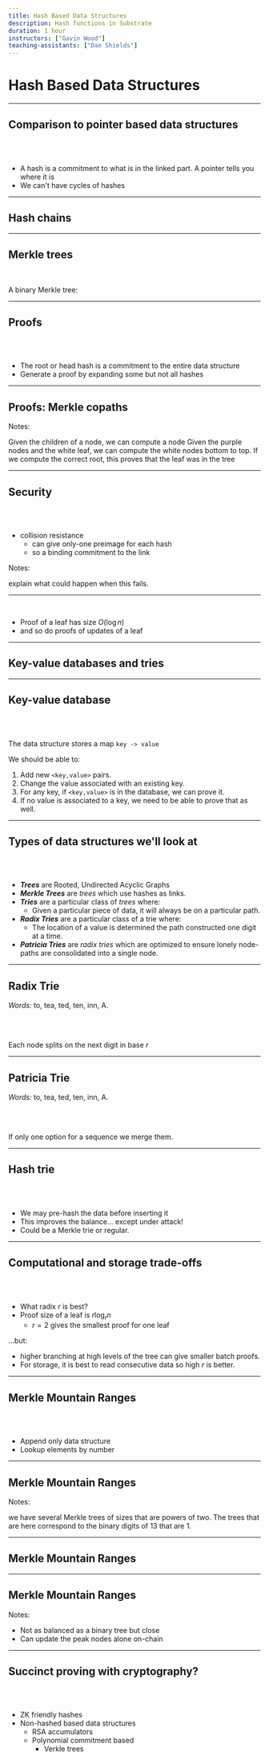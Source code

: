 ```yaml
---
title: Hash Based Data Structures
description: Hash functions in Substrate
duration: 1 hour
instructors: ["Gavin Wood"]
teaching-assistants: ["Dan Shields"]
---
```


# Hash Based Data Structures

---

## Comparison to pointer based data structures

<br>

<widget-text style="padding: 0 200px 0 200px ">

- A hash is a commitment to what is in the linked part.
  A pointer tells you where it is
- We can't have cycles of hashes

---

## Hash chains

<center>
<widget-image style="width: 50vw" src="/assets/img/1-Cryptography/Hash Chains.png"></widget-image>
</center>

---

## Merkle trees

<br>

A binary Merkle tree:

<!--
<center>
<widget-image style="width: 50vw" src="/assets/img/1-Cryptography/Merkle tree.png"></widget-image>
</center>
-->

<center>
<widget-image style="width: 50vw" src="/assets/img/1-Cryptography/Merkle tree all purple.png"></widget-image>
</center>

---

## Proofs

<br>

<widget-text style="padding: 0 200px 0 200px ">

- The root or head hash is a commitment to the entire data structure
- Generate a proof by expanding some but not all hashes

---

## Proofs: Merkle copaths

<center>
<widget-image style="width: 50vw" src="/assets/img/1-Cryptography/Merkle Copaths.png"></widget-image>
</center>

Notes:

Given the children of a node, we can compute a node
Given the purple nodes and the white leaf, we can compute the white nodes bottom to top.
If we compute the correct root, this proves that the leaf was in the tree

---

## Security

<br>

<widget-text style="padding: 0 200px 0 200px ">

- collision resistance
  - can give only-one preimage for each hash
  - so a binding commitment to the link

Notes:

explain what could happen when this fails.

---

<widget-text style="padding: 0 200px 0 200px ">

- Proof of a leaf has size $O(\log n)$
- and so do proofs of updates of a leaf

---

## Key-value databases and tries

---

## Key-value database

<br>

<widget-text style="padding: 0 200px 0 200px ">

The data structure stores a map `key -> value`

We should be able to:

1. Add new `<key,value>` pairs.
1. Change the value associated with an existing key.
1. For any key, if `<key,value>` is in the database, we can prove it.
1. If no value is associated to a key, we need to be able to prove that as well.

---

## Types of data structures we'll look at

<br>

<widget-text style="padding: 0 200px 0 200px ">

- _**Trees**_ are Rooted, Undirected Acyclic Graphs
- _**Merkle Trees**_ are _trees_ which use hashes as links.
- _**Tries**_ are a particular class of _trees_ where:
  - Given a particular piece of data, it will always be on a particular path.
- _**Radix Tries**_ are a particular class of a trie where:
  - The location of a value is determined the path constructed one digit at a time.
- _**Patricia Tries**_ are _radix tries_ which are optimized to ensure lonely node-paths are consolidated into a single node.

---

## Radix Trie

_Words:_ to, tea, ted, ten, inn, A.

<br>

<center>
<widget-image style="width: 50vw" src="/assets/img/1-Cryptography/Trie.png"></widget-image>
</center>

<br>

Each node splits on the next digit in base $r$

---

## Patricia Trie

_Words:_ to, tea, ted, ten, inn, A.

<br>

<center>
<widget-image style="width: 50vw" src="/assets/img/1-Cryptography/Patricia Trie.png"></widget-image>
</center>

<br>

If only one option for a sequence we merge them.
</center>

<!-- TODO maybe some code stuff with extension nodes etc. -->

---

## Hash trie

<br>

<widget-text style="padding: 0 200px 0 200px ">

- We may pre-hash the data before inserting it
- This improves the balance... except under attack!
- Could be a Merkle trie or regular.

---

## Computational and storage trade-offs

<br>

<widget-text style="padding: 0 200px 0 200px ">

- What radix $r$ is best?
- Proof size of a leaf is $r \log_r n$
  - $r=2$ gives the smallest proof for one leaf

...but:

- higher branching at high levels of the tree can give smaller batch proofs.
- For storage, it is best to read consecutive data so high $r$ is better.

---

## Merkle Mountain Ranges

<br>

<widget-text style="padding: 0 200px 0 200px ">

- Append only data structure
- Lookup elements by number

---

## Merkle Mountain Ranges

<center>
<widget-image style="width: 50vw" src="/assets/img/1-Cryptography/U-MMR 13.png"></widget-image>
</center>

Notes:

we have several Merkle trees of sizes that are powers of two.
The trees that are here correspond to the binary digits of 13 that are 1.

---

## Merkle Mountain Ranges

<center>
<widget-image style="width: 50vw" src="/assets/img/1-Cryptography/U-MMR 14.png"></widget-image>
</center>

---

## Merkle Mountain Ranges

<center>
<widget-image style="width: 50vw" src="/assets/img/1-Cryptography/MMR 13.png"></widget-image>
</center>

Notes:

- Not as balanced as a binary tree but close
- Can update the peak nodes alone on-chain

---

## Succinct proving with cryptography?

<br>

<widget-text style="padding: 0 200px 0 200px ">

- ZK friendly hashes
- Non-hashed based data structures
  - RSA accumulators
  - Polynomial commitment based
    - Verkle trees
